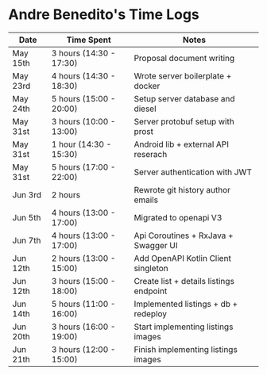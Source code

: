# Andre Benedito's Time Logs

| Date     | Time Spent              | Notes                                   |
|----------|-------------------------|-----------------------------------------|
| May 15th | 3 hours (14:30 - 17:30) | Proposal document writing               |
| May 23rd | 4 hours (14:30 - 18:30) | Wrote server boilerplate + docker       |
| May 24th | 5 hours (15:00 - 20:00) | Setup server database and diesel        |
| May 31st | 3 hours (10:00 - 13:00) | Server protobuf setup with prost        |
| May 31st | 1 hour  (14:30 - 15:30) | Android lib + external API reserach     |
| May 31st | 5 hours (17:00 - 22:00) | Server authentication with JWT          |
| Jun 3rd  | 2 hours                 | Rewrote git history author emails       |
| Jun 5th  | 4 hours (13:00 - 17:00) | Migrated to openapi V3                  |
| Jun 7th  | 4 hours (13:00 - 17:00) | Api Coroutines + RxJava + Swagger UI    |
| Jun 12th | 2 hours (13:00 - 15:00) | Add OpenAPI Kotlin Client singleton     |
| Jun 12th | 3 hours (15:00 - 18:00) | Create list + details listings endpoint |
| Jun 14th | 5 hours (11:00 - 16:00) | Implemented listings + db + redeploy    |
| Jun 20th | 3 hours (16:00 - 19:00) | Start implementing listings images      |
| Jun 21th | 3 hours (12:00 - 15:00) | Finish implementing listings images     |

